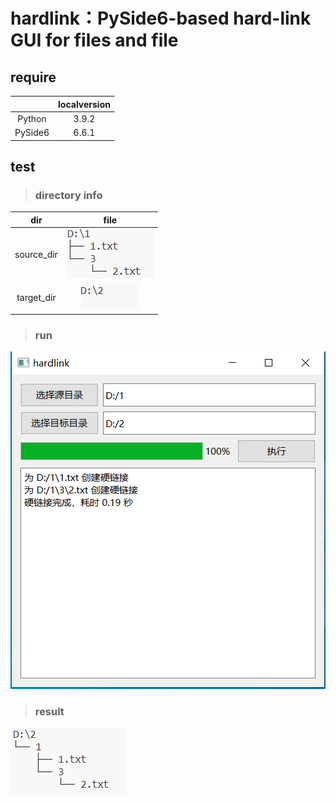 # hardlink：PySide6-based hard-link GUI for files and file

## require  

||localversion|
|:---:|:---:|
|Python|3.9.2|
|PySide6|6.6.1|

## test
> ### directory info
|dir|file|
|:---:|:---:|
|source_dir|![source_dir](https://github.com/yqhapi/hardlink/blob/main/img/source_dir.png)|
|target_dir|![target_dir](https://github.com/yqhapi/hardlink/blob/main/img/target_dir.png)|

> ### run
![gui](https://github.com/yqhapi/hardlink/blob/main/img/gui.png)

> ### result
![result](https://github.com/yqhapi/hardlink/blob/main/img/result.png)